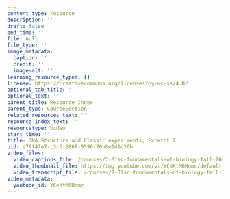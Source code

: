 ```yaml
---
content_type: resource
description: ''
draft: false
end_time: ''
file: null
file_type: ''
image_metadata:
  caption: ''
  credit: ''
  image-alt: ''
learning_resource_types: []
license: https://creativecommons.org/licenses/by-nc-sa/4.0/
optional_tab_title: ''
optional_text: ''
parent_title: Resource Index
parent_type: CourseSection
related_resources_text: ''
resource_index_text: ''
resourcetype: Video
start_time: ''
title: DNA Structure and Classic experiments, Excerpt 2
uid: e7ff47e7-c3c6-2868-0590-76b8e141d30b
video_files:
  video_captions_file: /courses/7-01sc-fundamentals-of-biology-fall-2011/962396bd9cb359f79da0c44911343881_YCeKtM6Hnmc.vtt
  video_thumbnail_file: https://img.youtube.com/vi/YCeKtM6Hnmc/default.jpg
  video_transcript_file: /courses/7-01sc-fundamentals-of-biology-fall-2011/1b89885864bd433e4d57b40962c5a5e4_YCeKtM6Hnmc.pdf
video_metadata:
  youtube_id: YCeKtM6Hnmc
---
```

